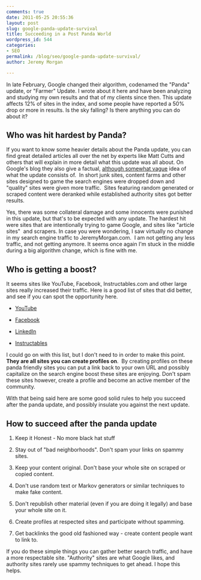 ```yaml
---
comments: true
date: 2011-05-25 20:55:36
layout: post
slug: google-panda-update-survival
title: Succeeding in a Post Panda World
wordpress_id: 544
categories:
- SEO
permalink: /blog/seo/google-panda-update-survival/
author: Jeremy Morgan

---
```


In late February, Google changed their algorithm, codenamed the "Panda" update, or "Farmer" Update. I wrote about it here and have been analyzing and studying my own results and that of my clients since then. This update affects 12% of sites in the index, and some people have reported a 50% drop or more in results. Is the sky falling? Is there anything you can do about it?




## Who was hit hardest by Panda?


If you want to know some heavier details about the Panda update, you can find great detailed articles all over the net by experts like Matt Cutts and others that will explain in more detail what this update was all about. On Google's blog they also give a factual, [although somewhat vague](http://googleblog.blogspot.com/2011/02/finding-more-high-quality-sites-in.html) idea of what the update consists of.  In short junk sites, content farms and other sites designed to game the search engines were dropped down and "quality" sites were given more traffic.  Sites featuring random generated or scraped content were deranked while established authority sites got better results.

Yes, there was some collateral damage and some innocents were punished in this update, but that's to be expected with any update. The hardest hit were sites that are intentionally trying to game Google, and sites like "article sites"  and scrapers. In case you were wondering, I saw virtually no change in my search engine traffic to JeremyMorgan.com.  I am not getting any less traffic, and not getting anymore. It seems once again I'm stuck in the middle during a big algorithm change, which is fine with me.


## Who is getting a boost?


It seems sites like YouTube, Facebook, Instructables.com and other large sites really increased their traffic. Here is a good list of sites that did better, and see if you can spot the opportunity here.



	
  * [YouTube](http://www.youtube.com)

	
  * [Facebook](http://www.facebook.com)

	
  * [LinkedIn](http://www.linkedin.com/)

	
  * [Instructables](http://www.instructables.com/)


I could go on with this list, but I don't need to in order to make this point. **They are all sites you can create profiles on**.  By creating profiles on these panda friendly sites you can put a link back to your own URL and possibly capitalize on the search engine boost these sites are enjoying. Don't spam these sites however, create a profile and become an active member of the community.

With that being said here are some good solid rules to help you succeed after the panda update, and possibly insulate you against the next update.


## How to succeed after the panda update





	
  1. Keep it Honest - No more black hat stuff

	
  2. Stay out of "bad neighborhoods". Don't spam your links on spammy sites.

	
  3. Keep your content original. Don't base your whole site on scraped or copied content.

	
  4. Don't use random text or Markov generators or similar techniques to make fake content.

	
  5. Don't republish other material (even if you are doing it legally) and base your whole site on it.

	
  6. Create profiles at respected sites and participate without spamming.

	
  7. Get backlinks the good old fashioned way - create content people want to link to.


If you do these simple things you can gather better search traffic, and have a more respectable site. "Authority" sites are what Google likes, and authority sites rarely use spammy techniques to get ahead. I hope this helps.




